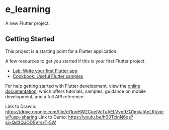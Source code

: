 # e_learning

A new Flutter project.

## Getting Started

This project is a starting point for a Flutter application.

A few resources to get you started if this is your first Flutter project:

- [Lab: Write your first Flutter app](https://docs.flutter.dev/get-started/codelab)
- [Cookbook: Useful Flutter samples](https://docs.flutter.dev/cookbook)

For help getting started with Flutter development, view the
[online documentation](https://docs.flutter.dev/), which offers tutorials,
samples, guidance on mobile development, and a full API reference.

Link to DrawIo: https://drive.google.com/file/d/1poHW2CoejVcTuAELVvp9ZQ1mVJIAeLKj/view?usp=sharing
Link to Demo: https://youtu.be/h00TclnN6qs?si=Qd3QJOD5VrsxT-5W
